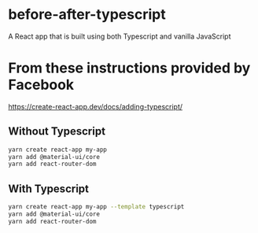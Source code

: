 # before-after-typescript
A React app that is built using both Typescript and vanilla JavaScript

# From these instructions provided by Facebook
https://create-react-app.dev/docs/adding-typescript/

## Without Typescript
```bash
yarn create react-app my-app
yarn add @material-ui/core
yarn add react-router-dom
```

## With Typescript
```bash
yarn create react-app my-app --template typescript
yarn add @material-ui/core
yarn add react-router-dom
```
